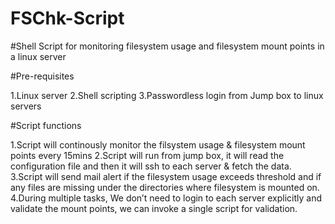 # FSChk-Script
#Shell Script for monitoring filesystem usage and filesystem mount points in a linux server

#Pre-requisites

1.Linux server
2.Shell scripting
3.Passwordless login from Jump box to linux servers 

#Script functions

1.Script will continously monitor the filsystem usage & filesystem mount points every 15mins
2.Script will run from jump box, it will read the configuration file and then it will ssh to each server & fetch the data.
3.Script will send mail alert if the filesystem usage exceeds threshold and if any files are missing under the directories where filesystem is mounted on.
4.During multiple tasks, We don’t need to login to each server explicitly and validate the mount points, we can invoke a single script for validation.

